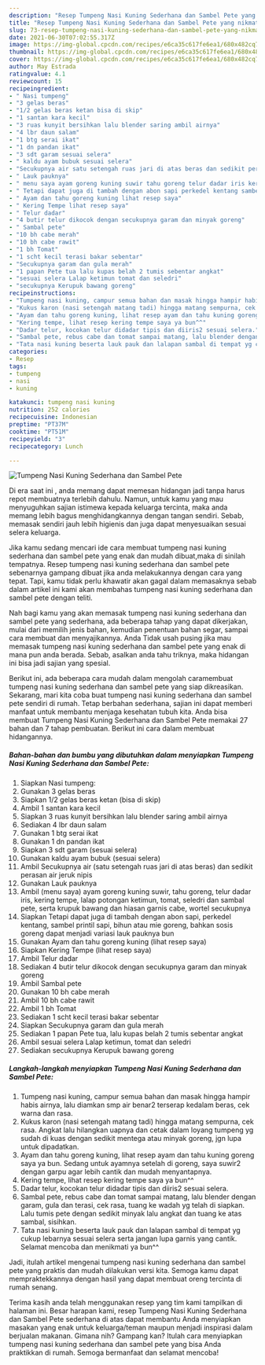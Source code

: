 ```yaml
---
description: "Resep Tumpeng Nasi Kuning Sederhana dan Sambel Pete yang nikmat dan Mudah Dibuat"
title: "Resep Tumpeng Nasi Kuning Sederhana dan Sambel Pete yang nikmat dan Mudah Dibuat"
slug: 73-resep-tumpeng-nasi-kuning-sederhana-dan-sambel-pete-yang-nikmat-dan-mudah-dibuat
date: 2021-06-30T07:02:55.317Z
image: https://img-global.cpcdn.com/recipes/e6ca35c617fe6ea1/680x482cq70/tumpeng-nasi-kuning-sederhana-dan-sambel-pete-foto-resep-utama.jpg
thumbnail: https://img-global.cpcdn.com/recipes/e6ca35c617fe6ea1/680x482cq70/tumpeng-nasi-kuning-sederhana-dan-sambel-pete-foto-resep-utama.jpg
cover: https://img-global.cpcdn.com/recipes/e6ca35c617fe6ea1/680x482cq70/tumpeng-nasi-kuning-sederhana-dan-sambel-pete-foto-resep-utama.jpg
author: May Estrada
ratingvalue: 4.1
reviewcount: 15
recipeingredient:
- " Nasi tumpeng"
- "3 gelas beras"
- "1/2 gelas beras ketan bisa di skip"
- "1 santan kara kecil"
- "3 ruas kunyit bersihkan lalu blender saring ambil airnya"
- "4 lbr daun salam"
- "1 btg serai ikat"
- "1 dn pandan ikat"
- "3 sdt garam sesuai selera"
- " kaldu ayam bubuk sesuai selera"
- "Secukupnya air satu setengah ruas jari di atas beras dan sedikit perasan air jeruk nipis"
- " Lauk pauknya"
- " menu saya ayam goreng kuning suwir tahu goreng telur dadar iris kering tempe lalap potongan ketimun tomat seledri dan sambal pete serta krupuk bawang dan hiasan garnis cabe wortel secukupnya"
- " Tetapi dapat juga di tambah dengan abon sapi perkedel kentang sambel printil sapi bihun atau mie goreng bahkan sosis goreng dapat menjadi variasi lauk pauknya bun"
- " Ayam dan tahu goreng kuning lihat resep saya"
- " Kering Tempe lihat resep saya"
- " Telur dadar"
- "4 butir telur dikocok dengan secukupnya garam dan minyak goreng"
- " Sambal pete"
- "10 bh cabe merah"
- "10 bh cabe rawit"
- "1 bh Tomat"
- "1 scht kecil terasi bakar sebentar"
- "Secukupnya garam dan gula merah"
- "1 papan Pete tua lalu kupas belah 2 tumis sebentar angkat"
- "sesuai selera Lalap ketimun tomat dan seledri"
- "secukupnya Kerupuk bawang goreng"
recipeinstructions:
- "Tumpeng nasi kuning, campur semua bahan dan masak hingga hampir habis airnya, lalu diamkan smp air benar2 terserap kedalam beras, cek warna dan rasa."
- "Kukus karon (nasi setengah matang tadi) hingga matang sempurna, cek rasa. Angkat lalu hilangkan uapnya dan cetak dalam loyang tumpeng yg sudah di kuas dengan sedikit mentega atau minyak goreng, jgn lupa untuk dipadatkan."
- "Ayam dan tahu goreng kuning, lihat resep ayam dan tahu kuning goreng saya ya bun. Sedang untuk ayamnya setelah di goreng, saya suwir2 dengan garpu agar lebih cantik dan mudah menyantapnya."
- "Kering tempe, lihat resep kering tempe saya ya bun^^"
- "Dadar telur, kocokan telur didadar tipis dan diiris2 sesuai selera."
- "Sambal pete, rebus cabe dan tomat sampai matang, lalu blender dengan garam, gula dan terasi, cek rasa, tuang ke wadah yg telah di siapkan. Lalu tumis pete dengan sedikit minyak lalu angkat dan tuang ke atas sambal, sisihkan."
- "Tata nasi kuning beserta lauk pauk dan lalapan sambal di tempat yg cukup lebarnya sesuai selera serta jangan lupa garnis yang cantik. Selamat mencoba dan menikmati ya bun^^"
categories:
- Resep
tags:
- tumpeng
- nasi
- kuning

katakunci: tumpeng nasi kuning 
nutrition: 252 calories
recipecuisine: Indonesian
preptime: "PT37M"
cooktime: "PT51M"
recipeyield: "3"
recipecategory: Lunch

---
```



![Tumpeng Nasi Kuning Sederhana dan Sambel Pete](https://img-global.cpcdn.com/recipes/e6ca35c617fe6ea1/680x482cq70/tumpeng-nasi-kuning-sederhana-dan-sambel-pete-foto-resep-utama.jpg)

Di era  saat ini , anda memang dapat memesan hidangan jadi tanpa harus repot membuatnya terlebih dahulu. Namun, untuk kamu yang mau menyuguhkan sajian istimewa kepada keluarga tercinta, maka anda memang lebih bagus menghidangkannya dengan tangan sendiri. Sebab, memasak sendiri jauh lebih higienis dan juga dapat menyesuaikan sesuai selera keluarga.

Jika kamu sedang mencari ide cara membuat tumpeng nasi kuning sederhana dan sambel pete yang enak dan mudah dibuat,maka di sinilah tempatnya. Resep tumpeng nasi kuning sederhana dan sambel pete  sebenarnya gampang dibuat jika anda melakukannya dengan cara yang tepat. Tapi, kamu tidak perlu khawatir akan gagal dalam memasaknya 
sebab dalam artikel ini kami akan membahas tumpeng nasi kuning sederhana dan sambel pete dengan teliti.  



Nah bagi kamu yang akan memasak tumpeng nasi kuning sederhana dan sambel pete yang sederhana, ada beberapa tahap yang dapat dikerjakan, mulai dari memilih jenis bahan, kemudian penentuan bahan segar, sampai cara membuat dan menyajikannya. Anda Tidak usah pusing jika mau memasak tumpeng nasi kuning sederhana dan sambel pete yang enak di mana pun anda berada. Sebab, asalkan anda  tahu triknya, maka hidangan ini bisa jadi sajian yang spesial.

Berikut ini, ada beberapa cara mudah dalam mengolah caramembuat tumpeng nasi kuning sederhana dan sambel pete yang siap dikreasikan. Sekarang, mari kita coba buat tumpeng nasi kuning sederhana dan sambel pete sendiri di rumah. Tetap berbahan sederhana, sajian ini dapat memberi manfaat untuk membantu menjaga kesehatan tubuh kita. Anda bisa membuat Tumpeng Nasi Kuning Sederhana dan Sambel Pete memakai 27 bahan dan 7 tahap pembuatan. Berikut ini cara dalam membuat hidangannya.

<!--inarticleads1-->

##### Bahan-bahan dan bumbu yang dibutuhkan dalam menyiapkan Tumpeng Nasi Kuning Sederhana dan Sambel Pete:

1. Siapkan  Nasi tumpeng:
1. Gunakan 3 gelas beras
1. Siapkan 1/2 gelas beras ketan (bisa di skip)
1. Ambil 1 santan kara kecil
1. Siapkan 3 ruas kunyit bersihkan lalu blender saring ambil airnya
1. Sediakan 4 lbr daun salam
1. Gunakan 1 btg serai ikat
1. Gunakan 1 dn pandan ikat
1. Siapkan 3 sdt garam (sesuai selera)
1. Gunakan  kaldu ayam bubuk (sesuai selera)
1. Ambil Secukupnya air (satu setengah ruas jari di atas beras) dan sedikit perasan air jeruk nipis
1. Gunakan  Lauk pauknya
1. Ambil  (menu saya) ayam goreng kuning suwir, tahu goreng, telur dadar iris, kering tempe, lalap potongan ketimun, tomat, seledri dan sambal pete, serta krupuk bawang dan hiasan garnis cabe, wortel secukupnya
1. Siapkan  Tetapi dapat juga di tambah dengan abon sapi, perkedel kentang, sambel printil sapi, bihun atau mie goreng, bahkan sosis goreng dapat menjadi variasi lauk pauknya bun
1. Gunakan  Ayam dan tahu goreng kuning (lihat resep saya)
1. Siapkan  Kering Tempe (lihat resep saya)
1. Ambil  Telur dadar
1. Sediakan 4 butir telur dikocok dengan secukupnya garam dan minyak goreng
1. Ambil  Sambal pete
1. Gunakan 10 bh cabe merah
1. Ambil 10 bh cabe rawit
1. Ambil 1 bh Tomat
1. Sediakan 1 scht kecil terasi bakar sebentar
1. Siapkan Secukupnya garam dan gula merah
1. Sediakan 1 papan Pete tua, lalu kupas belah 2 tumis sebentar angkat
1. Ambil sesuai selera Lalap ketimun, tomat dan seledri
1. Sediakan secukupnya Kerupuk bawang goreng




<!--inarticleads2-->

##### Langkah-langkah menyiapkan Tumpeng Nasi Kuning Sederhana dan Sambel Pete:

1. Tumpeng nasi kuning, campur semua bahan dan masak hingga hampir habis airnya, lalu diamkan smp air benar2 terserap kedalam beras, cek warna dan rasa.
1. Kukus karon (nasi setengah matang tadi) hingga matang sempurna, cek rasa. Angkat lalu hilangkan uapnya dan cetak dalam loyang tumpeng yg sudah di kuas dengan sedikit mentega atau minyak goreng, jgn lupa untuk dipadatkan.
1. Ayam dan tahu goreng kuning, lihat resep ayam dan tahu kuning goreng saya ya bun. Sedang untuk ayamnya setelah di goreng, saya suwir2 dengan garpu agar lebih cantik dan mudah menyantapnya.
1. Kering tempe, lihat resep kering tempe saya ya bun^^
1. Dadar telur, kocokan telur didadar tipis dan diiris2 sesuai selera.
1. Sambal pete, rebus cabe dan tomat sampai matang, lalu blender dengan garam, gula dan terasi, cek rasa, tuang ke wadah yg telah di siapkan. Lalu tumis pete dengan sedikit minyak lalu angkat dan tuang ke atas sambal, sisihkan.
1. Tata nasi kuning beserta lauk pauk dan lalapan sambal di tempat yg cukup lebarnya sesuai selera serta jangan lupa garnis yang cantik. Selamat mencoba dan menikmati ya bun^^




Jadi, itulah artikel mengenai  tumpeng nasi kuning sederhana dan sambel pete  yang praktis dan mudah dilakukan versi kita. Semoga kamu dapat mempraktekkannya dengan hasil yang dapat membuat oreng tercinta di rumah senang. 

Terima kasih anda telah menggunakan resep yang tim kami tampilkan di halaman ini. Besar harapan kami, resep  Tumpeng Nasi Kuning Sederhana dan Sambel Pete sederhana di atas dapat membantu Anda menyiapkan masakan yang enak untuk keluarga/teman maupun menjadi inspirasi dalam berjualan makanan. Gimana nih? Gampang kan? Itulah cara menyiapkan tumpeng nasi kuning sederhana dan sambel pete yang bisa Anda praktikkan di rumah. Semoga bermanfaat dan selamat mencoba!

